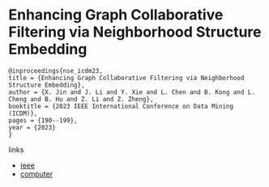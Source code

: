 # Enhancing Graph Collaborative Filtering via Neighborhood Structure Embedding

```
@inproceedings{nse_icdm23,
title = {Enhancing Graph Collaborative Filtering via Neighborhood Structure Embedding},
author = {X. Jin and J. Li and Y. Xie and L. Chen and B. Kong and L. Cheng and B. Hu and Z. Li and Z. Zheng},
booktitle = {2023 IEEE International Conference on Data Mining (ICDM)},
pages = {190--199},
year = {2023}
}
```

links
- [ieee](https://doi.org/10.1109/ICDM58522.2023.00028)
- [computer](https://doi.ieeecomputersociety.org/10.1109/ICDM58522.2023.00028)
